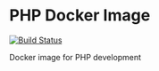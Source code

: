 # PHP Docker Image

[![Build Status](https://travis-ci.org/jaschweder/docker-image-php.svg?branch=master)](https://travis-ci.org/jaschweder/docker-image-php)

Docker image for PHP development
